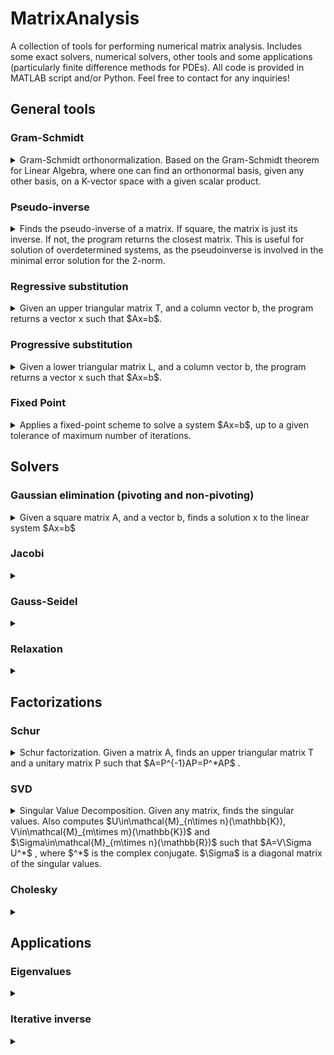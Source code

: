 # MatrixAnalysis
A collection of tools for performing numerical matrix analysis. Includes some exact solvers, numerical solvers, other tools and some applications (particularly finite difference methods for PDEs).
All code is provided in MATLAB script and/or Python. Feel free to contact for any inquiries!


## General tools

### Gram-Schmidt
<details>
<summary>Gram-Schmidt orthonormalization. Based on the Gram-Schmidt theorem for Linear Algebra, where one can find an orthonormal basis, given any other basis, on a K-vector space with a given scalar product. </summary>


Usage:
- Let M be a real or complex square matrix, where the columns represent basis vectors.
- The program returns another matrix Q, where the columns represent are the orthonormal basis.

Warnings / errors:
The program will output an error if any of the following criteria are **NOT** met.
- The matrix M has non real or complex numbers.
- The matrix M is not square.
- The matrix M is not of maximal range (i.e., is singular).
</details>

### Pseudo-inverse
<details>
<summary>Finds the pseudo-inverse of a matrix. If square, the matrix is just its inverse. If not, the program returns the closest matrix. This is useful for solution of overdetermined systems, as the pseudoinverse is involved in the minimal error solution for the 2-norm.</summary>


Usage:
- Let M be a numerical matrix.
- The program returns another matrix Q, the pseudoinverse of M.

Warnings / errors:
- Since the program is based on the SVD decomposition, see its error section.

Note:
- Since the program is based on the SVD decomposition, see its notes section.
</details>

### Regressive substitution
<details>
<summary>Given an upper triangular matrix T, and a column vector b, the program returns a vector x such that
$Ax=b$.</summary>

Usage:
- Given a real, upper triangular non singular matrix M and a column vector b
- Returns a real, column vector x such that
$Ax=b$.

Warnings / errors:
- The program will raise an error if the matrix is singular.
- The program will riase a warning if the matrix has elements outside of the upper triangle.

</details>

### Progressive substitution
<details>
<summary>Given a lower triangular matrix L, and a column vector b, the program returns a vector x such that
$Ax=b$.</summary>

Usage:
- Given a real, lower triangular non singular matrix M and a column vector b
- Returns a real, column vector x such that
$Ax=b$.

Warnings / errors:
- The program will raise an error if the matrix is singular.
- The program will riase a warning if the matrix has elements outside of the upper triangle.

</details>

### Fixed Point
<details>
<summary> Applies a fixed-point scheme to solve a system
$Ax=b$, up to a given tolerance of maximum number of iterations.</summary>

Usage:


Warnings / errors:


Note:
- While this program does work for any method, it is recommmended to use Jacobi, Gauss-Seidel or Kaczmarz methods.
  
</details>

## Solvers

### Gaussian elimination (pivoting and non-pivoting)
<details>
<summary>
Given a square matrix A, and a vector b, finds a solution x to the linear system 
$Ax=b$

</summary>

Usage:

- Let M be a real-valued non-singular matrix, and b a column vector.
- The program returns a column vector x that satisfies the system.

Warnings/errors:
- The program will raise an error if the matrix is singular
$\det A=0$.
- The program will raise an error if the matrix is not square.
- The program will raise a warning if at any point a diagonal zero is found.

Note:
- For most cases, the pivoting version would be quicker.
- Removing the last line and changing the output variable to M will return the final matrix.
- The program requires the regressive sustitution program.

</details>

### Jacobi 
<details>
<summary> </summary>

  
</details>


### Gauss-Seidel
<details>
<summary> </summary>

  
</details>


### Relaxation
<details>
<summary> </summary>
  
</details>



## Factorizations

### Schur 
<details>
<summary>Schur factorization. Given a matrix A, finds an upper triangular matrix T and a unitary matrix P such that 
$A=P^{-1}AP=P^*AP$
.</summary>

Usage:
- Let M be a real or complex square matrix.
- The program returns two matrices,
$T$
and
$P$, following the conditions outlined above.

Warnings / errors:
- The program will error if the matrix is not square.
- The program will error for non-numerical matrices.

Note:
- Currently, the MATLAB function does not support compiling, as it uses the symbolic math toolbox. If necessary, please consider using fastEIGS(), which may introduce some error.
</details>

### SVD
<details>
<summary>Singular Value Decomposition. Given any matrix, finds the singular values. Also computes 
$U\in\mathcal{M}_{n\times n}(\mathbb{K}), V\in\mathcal{M}_{m\times m}(\mathbb{K})$ 
and 
$\Sigma\in\mathcal{M}_{m\times n}(\mathbb{R})$
such that 
$A=V\Sigma U^*$
, where 
$^*$
is the complex conjugate. 
$\Sigma$
is a diagonal matrix of the singular values.</summary>

Usage:
- Let M be a real or complex square matrix.
- The program returns three matrices, U, V, and Sigma that follow the conditions above.

Warnings / errors:
- The program will error for non-numerical matrices

Note:
- If one just wishes to calculate the singular values, the code can be halted at the line ```singular_values = sqrt(diag(D))```, and change the return values.
- Since it requires the Schur factorization, the MATLAB program will not compile. If necessary, consider using fastEIGS, while assuming some error.
</details>

### Cholesky
<details>
<summary> </summary>

  
</details>


## Applications

### Eigenvalues
<details>
<summary> </summary>
  
</details>


### Iterative inverse
<details>
<summary> </summary>
  
</details>
